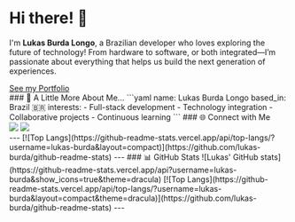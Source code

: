 # Hi there! 👋

I'm **Lukas Burda Longo**, a Brazilian developer who loves exploring the future of technology! From hardware to software, or both integrated—I’m passionate about everything that helps us build the next generation of experiences.
<div>
  <a href="https://lukas-burda.github.io/portfolio/" target="_blank">See my Portfolio</a>
</div>
### 🚀 A Little More About Me...
```yaml
name: Lukas Burda Longo
based_in: Brazil 🇧🇷
interests:
  - Full-stack development
  - Technology integration
  - Collaborative projects
  - Continuous learning
```
### 🌐 Connect with Me
<div>
  <a href="https://www.linkedin.com/in/lukasburdalongo" target="_blank"><img src="https://img.shields.io/badge/-LinkedIn-%230077B5?style=for-the-badge&logo=linkedin&logoColor=white" target="_blank"></a>
  <a href="mailto:lukasburdaferreira@gmail.com"><img src="https://img.shields.io/badge/-Gmail-%23333?style=for-the-badge&logo=gmail&logoColor=white" target="_blank"></a>
</div>
---
[![Top Langs](https://github-readme-stats.vercel.app/api/top-langs/?username=lukas-burda&layout=compact)](https://github.com/lukas-burda/github-readme-stats)
---
### 📊 GitHub Stats
![Lukas' GitHub stats](https://github-readme-stats.vercel.app/api?username=lukas-burda&show_icons=true&theme=dracula)
[![Top Langs](https://github-readme-stats.vercel.app/api/top-langs/?username=lukas-burda&layout=compact&theme=dracula)](https://github.com/lukas-burda/github-readme-stats)
---
